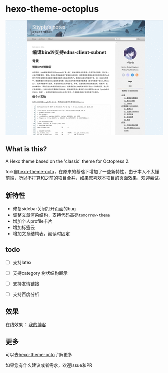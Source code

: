 # hexo-theme-octoplus

![Screenshot](/screen_cut.png)

## What is this?

A Hexo theme based on the 'classic' theme for Octopress 2.


fork自[hexo-theme-octo](https://github.com/jbreckmckye/hexo-theme-octo)，在原来的基础下增加了一些新特性，由于本人不太懂前端，所以不打算和之前的项目合并，如果您喜欢本项目的页面效果，欢迎尝试。


## 新特性
 - 修复sidebar关闭打开页面的bug
 - 调整文章渲染结构，支持代码高亮`tomorrow-theme`
 - 增加个人profile卡片
 - 增加标签云
 - 增加文章结构表，阅读时固定

## todo
- [ ] 支持latex
- [ ] 支持category 树状结构展示
- [ ] 支持友情链接
- [ ] 支持百度分析


## 效果
在线效果： [我的博客](http://www.zhxfei.com)


## 更多
可以去[hexo-theme-octo](https://github.com/jbreckmckye/hexo-theme-octo)了解更多

如果您有什么建议或者需求，欢迎Issue和PR
